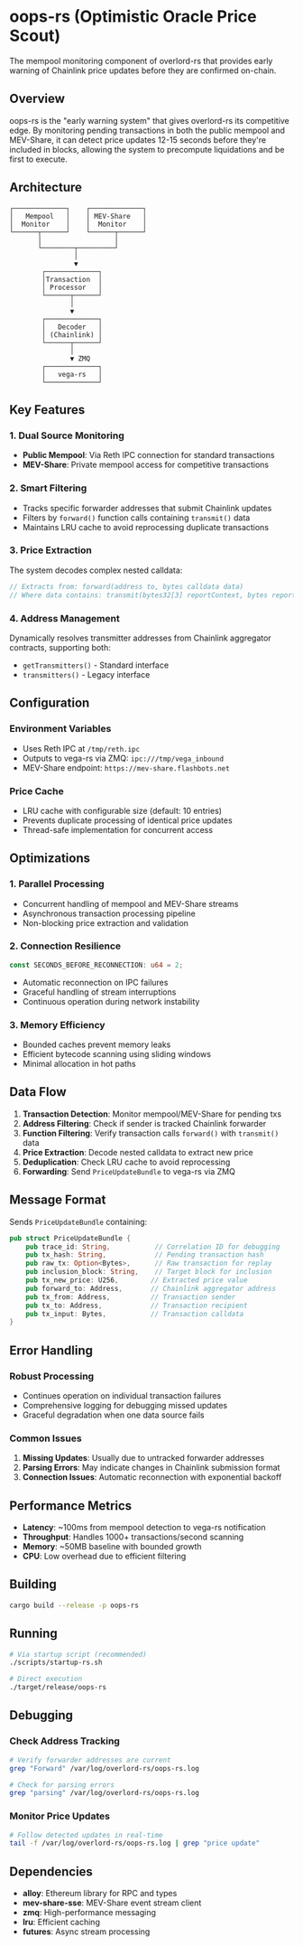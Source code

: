 # oops-rs (Optimistic Oracle Price Scout)

The mempool monitoring component of overlord-rs that provides early warning of Chainlink price updates before they are confirmed on-chain.

## Overview

oops-rs is the "early warning system" that gives overlord-rs its competitive edge. By monitoring pending transactions in both the public mempool and MEV-Share, it can detect price updates 12-15 seconds before they're included in blocks, allowing the system to precompute liquidations and be first to execute.

## Architecture

```
┌─────────────┐    ┌─────────────┐
│   Mempool   │    │ MEV-Share   │
│  Monitor    │    │  Monitor    │
└──────┬──────┘    └──────┬──────┘
       │                  │
       └────────┬─────────┘
                │
                ▼
        ┌─────────────┐
        │Transaction  │
        │ Processor   │
        └──────┬──────┘
               │
               ▼
        ┌─────────────┐
        │   Decoder   │
        │ (Chainlink) │
        └──────┬──────┘
               │
               ▼ ZMQ
        ┌─────────────┐
        │   vega-rs   │
        └─────────────┘
```

## Key Features

### 1. Dual Source Monitoring
- **Public Mempool**: Via Reth IPC connection for standard transactions
- **MEV-Share**: Private mempool access for competitive transactions

### 2. Smart Filtering
- Tracks specific forwarder addresses that submit Chainlink updates
- Filters by `forward()` function calls containing `transmit()` data
- Maintains LRU cache to avoid reprocessing duplicate transactions

### 3. Price Extraction
The system decodes complex nested calldata:
```rust
// Extracts from: forward(address to, bytes calldata data)
// Where data contains: transmit(bytes32[3] reportContext, bytes report, ...)
```

### 4. Address Management
Dynamically resolves transmitter addresses from Chainlink aggregator contracts, supporting both:
- `getTransmitters()` - Standard interface
- `transmitters()` - Legacy interface

## Configuration

### Environment Variables
- Uses Reth IPC at `/tmp/reth.ipc`
- Outputs to vega-rs via ZMQ: `ipc:///tmp/vega_inbound`
- MEV-Share endpoint: `https://mev-share.flashbots.net`

### Price Cache
- LRU cache with configurable size (default: 10 entries)
- Prevents duplicate processing of identical price updates
- Thread-safe implementation for concurrent access

## Optimizations

### 1. Parallel Processing
- Concurrent handling of mempool and MEV-Share streams
- Asynchronous transaction processing pipeline
- Non-blocking price extraction and validation

### 2. Connection Resilience
```rust
const SECONDS_BEFORE_RECONNECTION: u64 = 2;
```
- Automatic reconnection on IPC failures
- Graceful handling of stream interruptions
- Continuous operation during network instability

### 3. Memory Efficiency
- Bounded caches prevent memory leaks
- Efficient bytecode scanning using sliding windows
- Minimal allocation in hot paths

## Data Flow

1. **Transaction Detection**: Monitor mempool/MEV-Share for pending txs
2. **Address Filtering**: Check if sender is tracked Chainlink forwarder
3. **Function Filtering**: Verify transaction calls `forward()` with `transmit()` data
4. **Price Extraction**: Decode nested calldata to extract new price
5. **Deduplication**: Check LRU cache to avoid reprocessing
6. **Forwarding**: Send `PriceUpdateBundle` to vega-rs via ZMQ

## Message Format

Sends `PriceUpdateBundle` containing:
```rust
pub struct PriceUpdateBundle {
    pub trace_id: String,           // Correlation ID for debugging
    pub tx_hash: String,            // Pending transaction hash
    pub raw_tx: Option<Bytes>,      // Raw transaction for replay
    pub inclusion_block: String,    // Target block for inclusion
    pub tx_new_price: U256,        // Extracted price value
    pub forward_to: Address,       // Chainlink aggregator address
    pub tx_from: Address,          // Transaction sender
    pub tx_to: Address,            // Transaction recipient
    pub tx_input: Bytes,           // Transaction calldata
}
```

## Error Handling

### Robust Processing
- Continues operation on individual transaction failures
- Comprehensive logging for debugging missed updates
- Graceful degradation when one data source fails

### Common Issues
1. **Missing Updates**: Usually due to untracked forwarder addresses
2. **Parsing Errors**: May indicate changes in Chainlink submission format
3. **Connection Issues**: Automatic reconnection with exponential backoff

## Performance Metrics

- **Latency**: ~100ms from mempool detection to vega-rs notification
- **Throughput**: Handles 1000+ transactions/second scanning
- **Memory**: ~50MB baseline with bounded growth
- **CPU**: Low overhead due to efficient filtering

## Building

```bash
cargo build --release -p oops-rs
```

## Running

```bash
# Via startup script (recommended)
./scripts/startup-rs.sh

# Direct execution
./target/release/oops-rs
```

## Debugging

### Check Address Tracking
```bash
# Verify forwarder addresses are current
grep "Forward" /var/log/overlord-rs/oops-rs.log

# Check for parsing errors
grep "parsing" /var/log/overlord-rs/oops-rs.log
```

### Monitor Price Updates
```bash
# Follow detected updates in real-time
tail -f /var/log/overlord-rs/oops-rs.log | grep "price update"
```

## Dependencies

- **alloy**: Ethereum library for RPC and types
- **mev-share-sse**: MEV-Share event stream client  
- **zmq**: High-performance messaging
- **lru**: Efficient caching
- **futures**: Async stream processing
